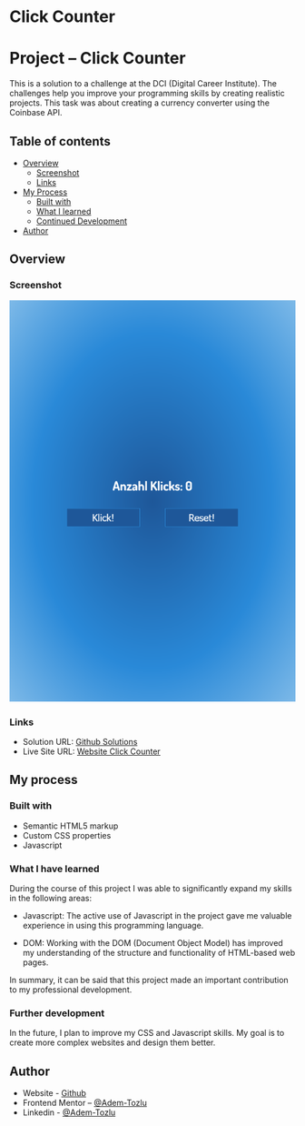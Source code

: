 # Click Counter

# Project – Click Counter

This is a solution to a challenge at the DCI (Digital Career Institute). The challenges help you improve your programming skills by creating realistic projects. This task was about creating a currency converter using the Coinbase API.


## Table of contents

- [Overview](#Overview)
  - [Screenshot](#screenshot)
  - [Links](#links)
- [My Process](#my-process)
  - [Built with](#built-with)
  - [What I learned](#what-i-learned)
  - [Continued Development](#continued-development)
- [Author](#Author)



## Overview

### Screenshot

![Screenshot](images/Click-Counter.png)

### Links

- Solution URL: [Github Solutions](https://github.com/Adem-Tozlu/Project-Udemy-Click-Counter)
- Live Site URL: [Website Click Counter](https://project-udemy-click-counter.vercel.app/)

## My process

### Built with

- Semantic HTML5 markup
- Custom CSS properties
- Javascript


### What I have learned

During the course of this project I was able to significantly expand my skills in the following areas:

- Javascript: The active use of Javascript in the project gave me valuable experience in using this programming language.

- DOM: Working with the DOM (Document Object Model) has improved my understanding of the structure and functionality of HTML-based web pages.

In summary, it can be said that this project made an important contribution to my professional development.


### Further development

In the future, I plan to improve my CSS and Javascript skills. My goal is to create more complex websites and design them better.





## Author

- Website - [Github](https://github.com/Adem-Tozlu)
- Frontend Mentor – [@Adem-Tozlu](https://www.frontendmentor.io/profile/Adem-Tozlu)
- Linkedin - [@Adem-Tozlu](https://www.linkedin.com/in/adem-tozlu-8906b52a5)